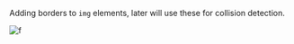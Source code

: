 Adding borders to `img` elements, later will use these for collision detection. 

![f](https://imgur.com/mTtPMOf.png)
